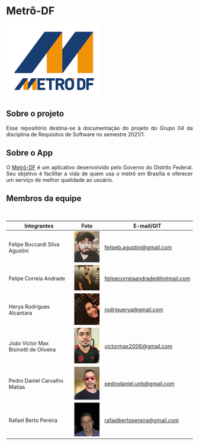 # Metrô-DF

<img alt = "Logo Metrô-DF" src="imagens/logoMetroDF.png"/>

## Sobre o projeto
<p align="justify">Esse repositório destina-se à documentação do projeto do Grupo 04 da disciplina de Requisitos de Software no semestre 2021/1.</p>

## Sobre o App

<p align="justify"> O <a href="https://play.google.com/store/apps/details?id=br.gov.df.metroapp">Metrô-DF</a> é um aplicativo desenvolvido pelo Governo do Distrito Federal. Seu objetivo é facilitar a vida de quem usa o metrô em Brasília e oferecer um serviço de melhor qualidade ao usuário.</p>

## Membros da equipe  
<br>

Integrantes                 |    Foto       | E-mail/GIT
 ------------------------   | -----------   | -----------
Felipe Boccardi Silva Agustini |  <img alt = "Felipe Agustini" src="imagens/fotointegrantes/felipeagustini.jpeg" width = "100"/> |felipeb.agustini@gmail.com
Felipe Correia Andrade | <img alt = "Felipe Correia" src="imagens/fotointegrantes/felipe.jpeg" width = "100"/>  |felipecorreiaandrade@hotmail.com
Herya Rodrigues Alcantara | <img alt = "Herya" src="imagens/fotointegrantes/herya.jpeg" width = "100"/>|rodriguerya@gmail.com
João Victor Max Bisinotti de Oliveira |<img alt = "João Victor" src="imagens/fotointegrantes/joaovictor.jpeg" width = "100"/> |victormax2006@gmail.com
Pedro Daniel Carvalho Matias | <img alt = "Pedro" src="imagens/fotointegrantes/pedro.JPG" width = "100"/> |pedrodaniel.unb@gmail.com
Rafael Berto Pereira |  <img alt = "Rafael" src="imagens/fotointegrantes/rafael.jpeg" width = "100"/> |rafaelbertopereira@gmail.com

